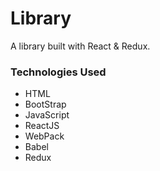 # Library

A library built with React & Redux.

### Technologies Used
* HTML
* BootStrap
* JavaScript
* ReactJS
* WebPack
* Babel
* Redux
